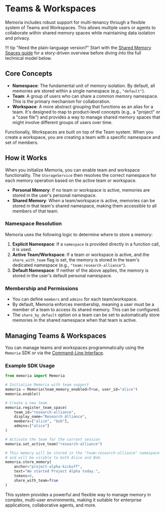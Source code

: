 # Teams & Workspaces

Memoria includes robust support for multi-tenancy through a flexible system of Teams and Workspaces. This allows multiple users or agents to collaborate within shared memory spaces while maintaining data isolation and privacy.

!!! tip "Need the plain-language version?"
    Start with the [Shared Memory Spaces guide](../getting-started/shared-memory-plain-language.md) for a story-driven overview before diving into the full technical model below.

## Core Concepts

-   **Namespace**: The fundamental unit of memory isolation. By default, all memories are stored within a single namespace (e.g., `"default"`).
-   **Team**: A group of users who can share a common memory namespace. This is the primary mechanism for collaboration.
-   **Workspace**: A more abstract grouping that functions as an alias for a team. It's designed to map to product-level concepts (e.g., a "project" or a "case file") and provides a way to manage shared memory spaces that might involve different groups of users over time.

Functionally, Workspaces are built on top of the Team system. When you create a workspace, you are creating a team with a specific namespace and set of members.

## How it Works

When you initialize Memoria, you can enable team and workspace functionality. The `StorageService` then resolves the correct namespace for each memory operation based on the active team or workspace.

-   **Personal Memory**: If no team or workspace is active, memories are stored in the user's personal namespace.
-   **Shared Memory**: When a team/workspace is active, memories can be stored in that team's shared namespace, making them accessible to all members of that team.

### Namespace Resolution

Memoria uses the following logic to determine where to store a memory:

1.  **Explicit Namespace**: If a `namespace` is provided directly in a function call, it is used.
2.  **Active Team/Workspace**: If a team or workspace is active, and the `share_with_team` flag is set, the memory is stored in the team's dedicated namespace (e.g., `"team:research-alliance"`).
3.  **Default Namespace**: If neither of the above applies, the memory is stored in the user's default personal namespace.

### Membership and Permissions

-   You can define `members` and `admins` for each team/workspace.
-   By default, Memoria enforces membership, meaning a user must be a member of a team to access its shared memory. This can be configured.
-   The `share_by_default` option on a team can be set to automatically store memories in the shared namespace when that team is active.

## Managing Teams & Workspaces

You can manage teams and workspaces programmatically using the `Memoria` SDK or via the [Command-Line Interface](./cli.md#teams).

### Example SDK Usage

```python
from memoria import Memoria

# Initialize Memoria with team support
memoria = Memoria(team_memory_enabled=True, user_id="alice")
memoria.enable()

# Create a new team
memoria.register_team_space(
    team_id="research-alliance",
    display_name="Research Alliance",
    members=["alice", "bob"],
    admins=["alice"]
)

# Activate the team for the current session
memoria.set_active_team("research-alliance")

# This memory will be stored in the "team:research-alliance" namespace
# and will be visible to both Alice and Bob.
memoria.store_memory(
    anchor="project-alpha-kickoff",
    text="We started Project Alpha today.",
    tokens=6,
    share_with_team=True
)
```

This system provides a powerful and flexible way to manage memory in complex, multi-user environments, making it suitable for enterprise applications, collaborative agents, and more.